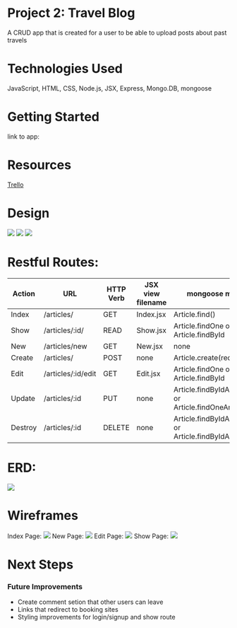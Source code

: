 # Project 2: Travel Blog
 A CRUD app that is created for a user to be able to upload posts about past travels

 # Technologies Used
JavaScript, HTML, CSS, Node.js, JSX, Express, Mongo.DB, mongoose

# Getting Started
link to app:

# Resources 
<a href="https://trello.com/b/ZksmOoMR/unit-2-project" target="_blank">Trello</a>

# Design
![](images/screenshot-home.png)
![](images/show-page-app.png)
![](images/new-page.png)

# Restful Routes:
Action | URL | HTTP Verb | JSX view filename | mongoose method 
--- | --- | --- | --- |--- 
Index | /articles/ | GET | Index.jsx | Article.find() | Article.find()
Show | /articles/:id/ | READ | Show.jsx | Article.findOne or Article.findById | 
New | /articles/new | GET | New.jsx | none | 
Create | /articles/ | POST | none | Article.create(req.body) | 
Edit | /articles/:id/edit | GET | Edit.jsx | Article.findOne or Article.findById | 
Update | /articles/:id | PUT | none | Article.findByIdAndUpdate or Article.findOneAndUpdate | 
Destroy | /articles/:id | DELETE | none | Article.findByIdAndRemove or Article.findByIdAndDelete | 

# ERD:
![](images/erd.jpg)
# Wireframes
Index Page:
![](images/home-page-wire.png)
New Page:
![](images/new-blog-wire.png)
Edit Page:
![](images/edit-page-wire.png)
Show Page:
![](images/show-page-wire.png)

# Next Steps
### Future Improvements
- Create comment setion that other users can leave
- Links that redirect to booking sites
- Styling improvements for login/signup and show route

